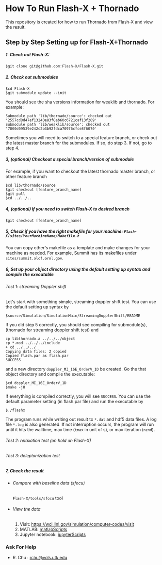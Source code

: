 # How To Run Flash-X + Thornado
This repository is created for how to run Thornado from Flash-X and view the result.

##  Step by Step Setting up for Flash-X+Thornado

##### 1. Check out Flash-X:

	$git clone git@github.com:Flash-X/Flash-X.git

##### 2. Check out submodules

	$cd Flash-X
	$git submodule update --init

   You should see the sha versions information for weaklib and thornado. 
   For example:

	Submodule path 'lib/thornado/source': checked out '2557cd8d47ef13240e83f8ab60c6721caf13f209'
	Submodule path 'lib/weaklib/source': checked out '7800d09539e242c2b3b92fdca70976cfce8f6070'

   Sometimes you will need to switch to a special feature branch, or check out the latest master branch for the submodules.
   If so, do step 3. If not, go to step 4.

##### 3, (optional) Checkout a special branch/version of submodule

   For example, if you want to checkout the latest thornado master branch, or other feature branch

	$cd lib/thornado/source
	$git checkout [feature_branch_name]
	$git pull
	$cd ../../..

##### 4, (optional) If you need to switch Flash-X to desired branch

	$git checkout [feature_branch_name]

##### 5, Check if you have the right makefile for your machine: `Flash-X/sites/YourMachineName/Makefile.h`
   You can copy other's makefile as a template and make changes for your machine as needed.
   For example, Summit has its makefiles under `sites/summit.olcf.ornl.gov`.

##### 6, Set up your object directory using the default setting up syntax and compile the executable

   ###### Test 1: streaming Doppler shift
   Let's start with something simple, streaming doppler shift test.
   You can use the default setting up syntax by

	$source/Simulation/SimulationMain/StreamingDopplerShift/README

   If you did step 5 correctly, you should see compiling for submodule(s), (thornado for streaming doppler shift test) and

	cp libthornado.a ../../../object
	cp *.mod ../../../include
	+ cd ../../../
	Copying data files: 2 copied
	Copied flash.par as flash.par
	SUCCESS

   and a new directory `doppler_MI_16E_OrderV_1D` be created.
   Go the that object directory and compile the executable:

	$cd doppler_MI_16E_OrderV_1D
	$make -j8

   If everything is compiled correctly, you will see `SUCCESS`.
   You can use the default parameter setting (in flash.par file) and run the executable by

	$./flashx

   The program runs while writing out result to `*.dat` and hdf5 data files.
   A log file `*.log` is also generated.
   If not interruption occurs, the program will run until it hits the walltime, max time (`tmax` in unit of s), or max iteration (`nend`).

   ###### Test 2: relaxation test (on hold on Flash-X)

   ###### Test 3: deleptonization test

##### 7, Check the result

   - ###### Compare with baseline data (sfocu)
     `Flash-X/tools/sfocu` tool

   - ###### View the data

       1. VisIt: https://wci.llnl.gov/simulation/computer-codes/visit
       2. MATLAB: [matlabScripts](matlabScripts)
       3. Jupyter notebook: [jupyterScripts](jupyterScripts)

### Ask For Help
- R. Chu : rchu@vols.utk.edu
